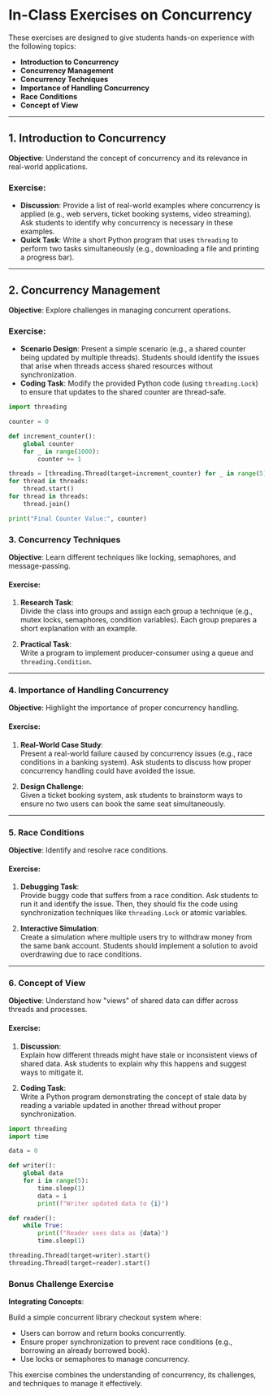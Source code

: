 # In-Class Exercises on Concurrency  

These exercises are designed to give students hands-on experience with the following topics:  
- **Introduction to Concurrency**  
- **Concurrency Management**  
- **Concurrency Techniques**  
- **Importance of Handling Concurrency**  
- **Race Conditions**  
- **Concept of View**

---

## 1. Introduction to Concurrency  
**Objective**: Understand the concept of concurrency and its relevance in real-world applications.  

### Exercise:  
- **Discussion**: Provide a list of real-world examples where concurrency is applied (e.g., web servers, ticket booking systems, video streaming). Ask students to identify why concurrency is necessary in these examples.  
- **Quick Task**: Write a short Python program that uses `threading` to perform two tasks simultaneously (e.g., downloading a file and printing a progress bar).  

---

## 2. Concurrency Management  
**Objective**: Explore challenges in managing concurrent operations.  

### Exercise:  
- **Scenario Design**: Present a simple scenario (e.g., a shared counter being updated by multiple threads). Students should identify the issues that arise when threads access shared resources without synchronization.  
- **Coding Task**: Modify the provided Python code (using `threading.Lock`) to ensure that updates to the shared counter are thread-safe.  

```python
import threading

counter = 0

def increment_counter():
    global counter
    for _ in range(1000):
        counter += 1

threads = [threading.Thread(target=increment_counter) for _ in range(5)]
for thread in threads:
    thread.start()
for thread in threads:
    thread.join()

print("Final Counter Value:", counter)

```
### 3. Concurrency Techniques
**Objective**: Learn different techniques like locking, semaphores, and message-passing.

#### Exercise:
1. **Research Task**:  
   Divide the class into groups and assign each group a technique (e.g., mutex locks, semaphores, condition variables). Each group prepares a short explanation with an example.

2. **Practical Task**:  
   Write a program to implement producer-consumer using a queue and `threading.Condition`.

---

### 4. Importance of Handling Concurrency
**Objective**: Highlight the importance of proper concurrency handling.

#### Exercise:
1. **Real-World Case Study**:  
   Present a real-world failure caused by concurrency issues (e.g., race conditions in a banking system). Ask students to discuss how proper concurrency handling could have avoided the issue.

2. **Design Challenge**:  
   Given a ticket booking system, ask students to brainstorm ways to ensure no two users can book the same seat simultaneously.

---

### 5. Race Conditions
**Objective**: Identify and resolve race conditions.

#### Exercise:
1. **Debugging Task**:  
   Provide buggy code that suffers from a race condition. Ask students to run it and identify the issue. Then, they should fix the code using synchronization techniques like `threading.Lock` or atomic variables.

2. **Interactive Simulation**:  
   Create a simulation where multiple users try to withdraw money from the same bank account. Students should implement a solution to avoid overdrawing due to race conditions.

---

### 6. Concept of View
**Objective**: Understand how "views" of shared data can differ across threads and processes.

#### Exercise:
1. **Discussion**:  
   Explain how different threads might have stale or inconsistent views of shared data. Ask students to explain why this happens and suggest ways to mitigate it.

2. **Coding Task**:  
   Write a Python program demonstrating the concept of stale data by reading a variable updated in another thread without proper synchronization.

```python
import threading
import time

data = 0

def writer():
    global data
    for i in range(5):
        time.sleep(1)
        data = i
        print(f"Writer updated data to {i}")

def reader():
    while True:
        print(f"Reader sees data as {data}")
        time.sleep(1)

threading.Thread(target=writer).start()
threading.Thread(target=reader).start()
```

### Bonus Challenge Exercise  
**Integrating Concepts**:  

Build a simple concurrent library checkout system where:  
- Users can borrow and return books concurrently.  
- Ensure proper synchronization to prevent race conditions (e.g., borrowing an already borrowed book).  
- Use locks or semaphores to manage concurrency.  

This exercise combines the understanding of concurrency, its challenges, and techniques to manage it effectively.
